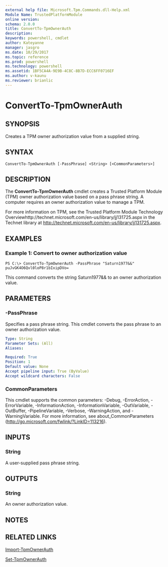 ```yaml
---
external help file: Microsoft.Tpm.Commands.dll-Help.xml
Module Name: TrustedPlatformModule
online version: 
schema: 2.0.0
title: ConvertTo-TpmOwnerAuth
description: 
keywords: powershell, cmdlet
author: Kateyanne
manager: jasgro
ms.date: 10/29/2017
ms.topic: reference
ms.prod: powershell
ms.technology: powershell
ms.assetid: 1BF5CA4A-9E9B-4C8C-8B7D-ECC6FF0716EF
ms.author: v-kaunu
ms.reviewer: brianlic
---
```


# ConvertTo-TpmOwnerAuth

## SYNOPSIS
Creates a TPM owner authorization value from a supplied string.

## SYNTAX

```
ConvertTo-TpmOwnerAuth [-PassPhrase] <String> [<CommonParameters>]
```

## DESCRIPTION
The **ConvertTo-TpmOwnerAuth** cmdlet creates a Trusted Platform Module (TPM) owner authorization value based on a pass phrase string.
A computer requires an owner authorization value to manage a TPM.

For more information on TPM, see the Trusted Platform Module Technology Overviewhttp://technet.microsoft.com/en-us/library/jj131725.aspx in the Technet library at http://technet.microsoft.com/en-us/library/jj131725.aspx.

## EXAMPLES

### Example 1: Convert to owner authorization value
```
PS C:\> ConvertTo-TpmOwnerAuth -PassPhrase "Saturn1977&&"
puJvGK4O6Qvl0loP8r1bIxipDVo=
```

This command converts the string Saturn1977&& to an owner authorization value.

## PARAMETERS

### -PassPhrase
Specifies a pass phrase string.
This cmdlet converts the pass phrase to an owner authorization value.

```yaml
Type: String
Parameter Sets: (All)
Aliases: 

Required: True
Position: 1
Default value: None
Accept pipeline input: True (ByValue)
Accept wildcard characters: False
```

### CommonParameters
This cmdlet supports the common parameters: -Debug, -ErrorAction, -ErrorVariable, -InformationAction, -InformationVariable, -OutVariable, -OutBuffer, -PipelineVariable, -Verbose, -WarningAction, and -WarningVariable. For more information, see about_CommonParameters (http://go.microsoft.com/fwlink/?LinkID=113216).

## INPUTS

### String
A user-supplied pass phrase string.

## OUTPUTS

### String
An owner authorization value.

## NOTES

## RELATED LINKS

[Import-TpmOwnerAuth](./Import-TpmOwnerAuth.md)

[Set-TpmOwnerAuth](./Set-TpmOwnerAuth.md)

